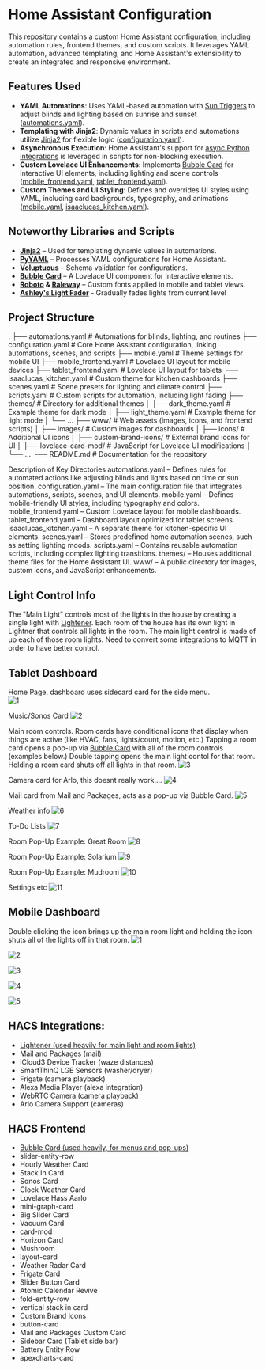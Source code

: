 # Home Assistant Configuration

This repository contains a custom Home Assistant configuration, including automation rules, frontend themes, and custom scripts. It leverages YAML automation, advanced templating, and Home Assistant's extensibility to create an integrated and responsive environment.

## Features Used

- **YAML Automations**: Uses YAML-based automation with [Sun Triggers](https://www.home-assistant.io/docs/automation/trigger/#sun-trigger) to adjust blinds and lighting based on sunrise and sunset ([automations.yaml](./automations.yaml)).
- **Templating with Jinja2**: Dynamic values in scripts and automations utilize [Jinja2](https://jinja.palletsprojects.com/en/3.0.x/) for flexible logic ([configuration.yaml](./configuration.yaml)).
- **Asynchronous Execution**: Home Assistant's support for [async Python integrations](https://docs.python.org/3/library/asyncio.html) is leveraged in scripts for non-blocking execution.
- **Custom Lovelace UI Enhancements**: Implements [Bubble Card](https://github.com/Clooos/Bubble-Card) for interactive UI elements, including lighting and scene controls ([mobile_frontend.yaml](./mobile_frontend.yaml), [tablet_frontend.yaml](./tablet_frontend.yaml)).
- **Custom Themes and UI Styling**: Defines and overrides UI styles using YAML, including card backgrounds, typography, and animations ([mobile.yaml](./mobile.yaml), [isaaclucas_kitchen.yaml](./isaaclucas_kitchen.yaml)).

## Noteworthy Libraries and Scripts

- **[Jinja2](https://jinja.palletsprojects.com/en/3.0.x/)** – Used for templating dynamic values in automations.
- **[PyYAML](https://pyyaml.org/)** – Processes YAML configurations for Home Assistant.
- **[Voluptuous](https://github.com/alecthomas/voluptuous)** – Schema validation for configurations.
- **[Bubble Card](https://github.com/Clooos/Bubble-Card)** – A Lovelace UI component for interactive elements.
- **[Roboto](https://fonts.google.com/specimen/Roboto) & [Raleway](https://fonts.google.com/specimen/Raleway)** – Custom fonts applied in mobile and tablet views.
- **[Ashley's Light Fader](https://community.home-assistant.io/t/ashley-s-light-fader-2-0-fade-lights-and-or-color-temperature-with-your-choice-of-easing-curves-including-ease-in-ease-out-and-ease-in-out/584077)** - Gradually fades lights from current level

## Project Structure
.
├── automations.yaml         # Automations for blinds, lighting, and routines
├── configuration.yaml       # Core Home Assistant configuration, linking automations, scenes, and scripts
├── mobile.yaml              # Theme settings for mobile UI
├── mobile_frontend.yaml     # Lovelace UI layout for mobile devices
├── tablet_frontend.yaml     # Lovelace UI layout for tablets
├── isaaclucas_kitchen.yaml  # Custom theme for kitchen dashboards
├── scenes.yaml              # Scene presets for lighting and climate control
├── scripts.yaml             # Custom scripts for automation, including light fading
├── themes/                  # Directory for additional themes
│   ├── dark_theme.yaml      # Example theme for dark mode
│   ├── light_theme.yaml     # Example theme for light mode
│   └── ...
├── www/                     # Web assets (images, icons, and frontend scripts)
│   ├── images/              # Custom images for dashboards
│   ├── icons/               # Additional UI icons
│   ├── custom-brand-icons/  # External brand icons for UI
│   ├── lovelace-card-mod/   # JavaScript for Lovelace UI modifications
│   └── ...
└── README.md                # Documentation for the repository


Description of Key Directories
automations.yaml – Defines rules for automated actions like adjusting blinds and lights based on time or sun position.
configuration.yaml – The main configuration file that integrates automations, scripts, scenes, and UI elements.
mobile.yaml – Defines mobile-friendly UI styles, including typography and colors.
mobile_frontend.yaml – Custom Lovelace layout for mobile dashboards.
tablet_frontend.yaml – Dashboard layout optimized for tablet screens.
isaaclucas_kitchen.yaml – A separate theme for kitchen-specific UI elements.
scenes.yaml – Stores predefined home automation scenes, such as setting lighting moods.
scripts.yaml – Contains reusable automation scripts, including complex lighting transitions.
themes/ – Houses additional theme files for the Home Assistant UI.
www/ – A public directory for images, custom icons, and JavaScript enhancements.

## Light Control Info
The "Main Light" controls most of the lights in the house by creating a single light with <a href="https://github.com/fredck/lightener">Lightener</a>.  Each room of the house has its own light in Lightner that controls all lights in the room.  The main light control is made of up each of those room lights. Need to convert some integrations to MQTT in order to have better control.

## Tablet Dashboard
Home Page, dashboard uses sidecard card for the side menu.  
![1](https://github.com/user-attachments/assets/187f8ae1-4801-4873-9c52-16e8f4454f5a)

Music/Sonos Card
![2](https://github.com/user-attachments/assets/9d28daec-29e7-4228-971e-2984e95f9653)

 Main room controls. Room cards have conditional icons that display when things are active (like HVAC, fans, lights/count, motion, etc.) Tapping a room card opens a pop-up via <a href="https://github.com/Clooos/Bubble-Card">Bubble Card</a> with all of the room controls (examples below.) Double tapping opens the main light contol for that room. Holding a room card shuts off all lights in that room.
![3](https://github.com/user-attachments/assets/3744086c-4b57-4a2e-ad4c-df54ef1095a1)

Camera card for Arlo, this doesnt really work....
![4](https://github.com/user-attachments/assets/93455f21-a02e-4d66-9073-87f0cdb1445c)

Mail card from Mail and Packages, acts as a pop-up via Bubble Card.
![5](https://github.com/user-attachments/assets/c6aa938f-ddeb-4da0-a8b5-5688f33ca013)

Weather info
![6](https://github.com/user-attachments/assets/c9d42f7e-dbc8-45df-bd98-d1f62dd0c27f)

To-Do Lists
![7](https://github.com/user-attachments/assets/e27007bc-9512-43ae-bb85-3712bb8fcbba)

Room Pop-Up Example: Great Room
![8](https://github.com/user-attachments/assets/98d21714-3c3f-46c4-93e5-e45c9ed91176)

Room Pop-Up Example: Solarium
![9](https://github.com/user-attachments/assets/6714fd23-2d5e-4a87-8b51-0b7ca3e6c274)

Room Pop-Up Example: Mudroom
![10](https://github.com/user-attachments/assets/973e7d17-c7a2-46f2-a461-572a66b80eb3)

Settings etc
![11](https://github.com/user-attachments/assets/b2b11670-cf3a-461c-91b4-7a163ce16c9e)


## Mobile Dashboard
Double clicking the icon brings up the main room light and holding the icon shuts all of the lights off in that room.
![1](https://github.com/user-attachments/assets/19f89bf1-d0a1-4169-a776-d27efc63a3f2)

![2](https://github.com/user-attachments/assets/b9b41a69-c584-4262-bc85-74d1b4495456)

![3](https://github.com/user-attachments/assets/63fca55f-1142-4eb1-b39e-0a374a124fd4)

![4](https://github.com/user-attachments/assets/e0f9fb0e-7b8e-48e1-8f86-f6ce669d5e77)

![5](https://github.com/user-attachments/assets/eb6ca876-689e-42cb-887d-ac01e8d2732d)


## HACS Integrations:
- <a href="https://github.com/fredck/lightener">Lightener (used heavily for main light and room lights)</a>
- Mail and Packages (mail)
- iCloud3 Device Tracker (waze distances)
- SmartThinQ LGE Sensors (washer/dryer)
- Frigate (camera playback)
- Alexa Media Player (alexa integration)
- WebRTC Camera (camera playback)
- Arlo Camera Support (cameras)


## HACS Frontend
- <a href="https://github.com/Clooos/Bubble-Card">Bubble Card (used heavily, for menus and pop-ups)</a>
- slider-entity-row
- Hourly Weather Card
- Stack In Card
- Sonos Card
- Clock Weather Card
- Lovelace Hass Aarlo
- mini-graph-card
- Big Slider Card
- Vacuum Card
- card-mod
- Horizon Card
- Mushroom
- layout-card
- Weather Radar Card
- Frigate Card
- Slider Button Card
- Atomic Calendar Revive
- fold-entity-row
- vertical stack in card
- Custom Brand Icons
- button-card
- Mail and Packages Custom Card
- Sidebar Card (Tablet side bar)
- Battery Entity Row
- apexcharts-card

